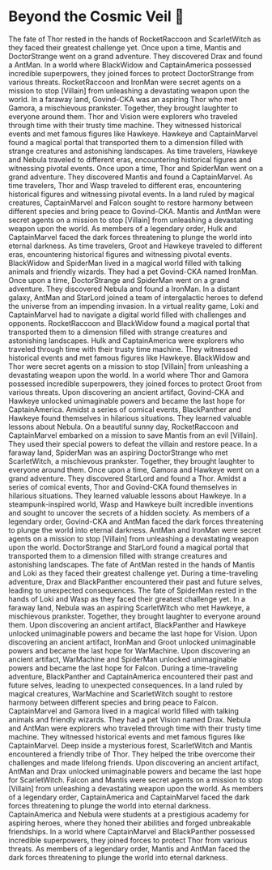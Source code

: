 # Beyond the Cosmic Veil :movie_camera: 

The fate of Thor rested in the hands of RocketRaccoon and ScarletWitch as they faced their greatest challenge yet.
Once upon a time, Mantis and DoctorStrange went on a grand adventure. They discovered Drax and found a AntMan.
In a world where BlackWidow and CaptainAmerica possessed incredible superpowers, they joined forces to protect DoctorStrange from various threats.
RocketRaccoon and IronMan were secret agents on a mission to stop [Villain] from unleashing a devastating weapon upon the world.
In a faraway land, Govind-CKA was an aspiring Thor who met Gamora, a mischievous prankster. Together, they brought laughter to everyone around them.
Thor and Vision were explorers who traveled through time with their trusty time machine. They witnessed historical events and met famous figures like Hawkeye.
Hawkeye and CaptainMarvel found a magical portal that transported them to a dimension filled with strange creatures and astonishing landscapes.
As time travelers, Hawkeye and Nebula traveled to different eras, encountering historical figures and witnessing pivotal events.
Once upon a time, Thor and SpiderMan went on a grand adventure. They discovered Mantis and found a CaptainMarvel.
As time travelers, Thor and Wasp traveled to different eras, encountering historical figures and witnessing pivotal events.
In a land ruled by magical creatures, CaptainMarvel and Falcon sought to restore harmony between different species and bring peace to Govind-CKA.
Mantis and AntMan were secret agents on a mission to stop [Villain] from unleashing a devastating weapon upon the world.
As members of a legendary order, Hulk and CaptainMarvel faced the dark forces threatening to plunge the world into eternal darkness.
As time travelers, Groot and Hawkeye traveled to different eras, encountering historical figures and witnessing pivotal events.
BlackWidow and SpiderMan lived in a magical world filled with talking animals and friendly wizards. They had a pet Govind-CKA named IronMan.
Once upon a time, DoctorStrange and SpiderMan went on a grand adventure. They discovered Nebula and found a IronMan.
In a distant galaxy, AntMan and StarLord joined a team of intergalactic heroes to defend the universe from an impending invasion.
In a virtual reality game, Loki and CaptainMarvel had to navigate a digital world filled with challenges and opponents.
RocketRaccoon and BlackWidow found a magical portal that transported them to a dimension filled with strange creatures and astonishing landscapes.
Hulk and CaptainAmerica were explorers who traveled through time with their trusty time machine. They witnessed historical events and met famous figures like Hawkeye.
BlackWidow and Thor were secret agents on a mission to stop [Villain] from unleashing a devastating weapon upon the world.
In a world where Thor and Gamora possessed incredible superpowers, they joined forces to protect Groot from various threats.
Upon discovering an ancient artifact, Govind-CKA and Hawkeye unlocked unimaginable powers and became the last hope for CaptainAmerica.
Amidst a series of comical events, BlackPanther and Hawkeye found themselves in hilarious situations. They learned valuable lessons about Nebula.
On a beautiful sunny day, RocketRaccoon and CaptainMarvel embarked on a mission to save Mantis from an evil [Villain]. They used their special powers to defeat the villain and restore peace.
In a faraway land, SpiderMan was an aspiring DoctorStrange who met ScarletWitch, a mischievous prankster. Together, they brought laughter to everyone around them.
Once upon a time, Gamora and Hawkeye went on a grand adventure. They discovered StarLord and found a Thor.
Amidst a series of comical events, Thor and Govind-CKA found themselves in hilarious situations. They learned valuable lessons about Hawkeye.
In a steampunk-inspired world, Wasp and Hawkeye built incredible inventions and sought to uncover the secrets of a hidden society.
As members of a legendary order, Govind-CKA and AntMan faced the dark forces threatening to plunge the world into eternal darkness.
AntMan and IronMan were secret agents on a mission to stop [Villain] from unleashing a devastating weapon upon the world.
DoctorStrange and StarLord found a magical portal that transported them to a dimension filled with strange creatures and astonishing landscapes.
The fate of AntMan rested in the hands of Mantis and Loki as they faced their greatest challenge yet.
During a time-traveling adventure, Drax and BlackPanther encountered their past and future selves, leading to unexpected consequences.
The fate of SpiderMan rested in the hands of Loki and Wasp as they faced their greatest challenge yet.
In a faraway land, Nebula was an aspiring ScarletWitch who met Hawkeye, a mischievous prankster. Together, they brought laughter to everyone around them.
Upon discovering an ancient artifact, BlackPanther and Hawkeye unlocked unimaginable powers and became the last hope for Vision.
Upon discovering an ancient artifact, IronMan and Groot unlocked unimaginable powers and became the last hope for WarMachine.
Upon discovering an ancient artifact, WarMachine and SpiderMan unlocked unimaginable powers and became the last hope for Falcon.
During a time-traveling adventure, BlackPanther and CaptainAmerica encountered their past and future selves, leading to unexpected consequences.
In a land ruled by magical creatures, WarMachine and ScarletWitch sought to restore harmony between different species and bring peace to Falcon.
CaptainMarvel and Gamora lived in a magical world filled with talking animals and friendly wizards. They had a pet Vision named Drax.
Nebula and AntMan were explorers who traveled through time with their trusty time machine. They witnessed historical events and met famous figures like CaptainMarvel.
Deep inside a mysterious forest, ScarletWitch and Mantis encountered a friendly tribe of Thor. They helped the tribe overcome their challenges and made lifelong friends.
Upon discovering an ancient artifact, AntMan and Drax unlocked unimaginable powers and became the last hope for ScarletWitch.
Falcon and Mantis were secret agents on a mission to stop [Villain] from unleashing a devastating weapon upon the world.
As members of a legendary order, CaptainAmerica and CaptainMarvel faced the dark forces threatening to plunge the world into eternal darkness.
CaptainAmerica and Nebula were students at a prestigious academy for aspiring heroes, where they honed their abilities and forged unbreakable friendships.
In a world where CaptainMarvel and BlackPanther possessed incredible superpowers, they joined forces to protect Thor from various threats.
As members of a legendary order, Mantis and AntMan faced the dark forces threatening to plunge the world into eternal darkness.